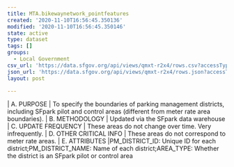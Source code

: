 ```yaml
---
title: MTA.bikewaynetwork_pointfeatures
created: '2020-11-10T16:56:45.350136'
modified: '2020-11-10T16:56:45.350146'
state: active
type: dataset
tags: []
groups:
  - Local Government
csv_url: 'https://data.sfgov.org/api/views/qmxt-r2x4/rows.csv?accessType=DOWNLOAD'
json_url: 'https://data.sfgov.org/api/views/qmxt-r2x4/rows.json?accessType=DOWNLOAD'
layout: post

---
```

| A. PURPOSE | To specify the boundaries of parking management districts, including SFpark pilot and control areas (different from meter rate area boundaries).
| B. METHODOLOGY | Updated via the SFpark data warehouse
| C. UPDATE FREQUENCY | These areas do not change over time. Very infrequently.
| D. OTHER CRITICAL INFO | These areas do not correspond to meter rate areas.
| E. ATTRIBUTES |PM_DISTRICT_ID: Unique ID for each district;PM_DISTRICT_NAME: Name of each district;AREA_TYPE: Whether the district is an SFpark pilot or control area
